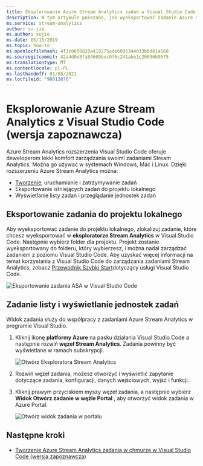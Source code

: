 ```yaml
---
title: Eksplorowanie Azure Stream Analytics zadań w Visual Studio Code
description: W tym artykule pokazano, jak wyeksportować zadanie Azure Stream Analytics do projektu lokalnego, wyświetlić listę zadań i wyświetlić jednostki zadań.
ms.service: stream-analytics
author: su-jie
ms.author: sujie
ms.date: 05/15/2019
ms.topic: how-to
ms.openlocfilehash: 4f1c0650820a419275ade6095344033b6d81a568
ms.sourcegitcommit: 42a4d0e8fa84609bec0f6c241abe1c20036b9575
ms.translationtype: MT
ms.contentlocale: pl-PL
ms.lasthandoff: 01/08/2021
ms.locfileid: "98013876"
---
```

# <a name="explore-azure-stream-analytics-with-visual-studio-code-preview"></a>Eksplorowanie Azure Stream Analytics z Visual Studio Code (wersja zapoznawcza)

Azure Stream Analytics rozszerzenia Visual Studio Code oferuje deweloperom lekki komfort zarządzania swoimi zadaniami Stream Analytics. Można go używać w systemach Windows, Mac i Linux. Dzięki rozszerzeniu Azure Stream Analytics można:

- [Tworzenie](quick-create-visual-studio-code.md), uruchamianie i zatrzymywanie zadań
- Eksportowanie istniejących zadań do projektu lokalnego
- Wyświetlanie listy zadań i przeglądanie jednostek zadań

## <a name="export-a-job-to-a-local-project"></a>Eksportowanie zadania do projektu lokalnego

Aby wyeksportować zadanie do projektu lokalnego, zlokalizuj zadanie, które chcesz wyeksportować w **eksploratorze Stream Analytics** w Visual Studio Code. Następnie wybierz folder dla projektu. Projekt zostanie wyeksportowany do folderu, który wybierzesz, i można nadal zarządzać zadaniem z poziomu Visual Studio Code. Aby uzyskać więcej informacji na temat korzystania z Visual Studio Code do zarządzania zadaniami Stream Analytics, zobacz [Przewodnik Szybki Start](quick-create-visual-studio-code.md)dotyczący usługi Visual Studio Code.

![Eksportowanie zadania ASA w Visual Studio Code](./media/vscode-explore-jobs/export-job.png)

## <a name="list-job-and-view-job-entities"></a>Zadanie listy i wyświetlanie jednostek zadań

Widok zadania służy do współpracy z zadaniami Azure Stream Analytics w programie Visual Studio.


1. Kliknij ikonę **platformy Azure** na pasku działania Visual Studio Code a następnie rozwiń **węzeł Stream Analytics**. Zadania powinny być wyświetlane w ramach subskrypcji.

   ![Otwórz Eksploratora Stream Analytics](./media/vscode-explore-jobs/open-explorer.png)

2. Rozwiń węzeł zadania, możesz otworzyć i wyświetlić zapytanie dotyczące zadania, konfiguracji, danych wejściowych, wyjść i funkcji. 

3. Kliknij prawym przyciskiem myszy węzeł zadania, a następnie wybierz **Widok Otwórz zadanie w węźle Portal** , aby otworzyć widok zadania w Azure Portal.

   ![Otwórz widok zadania w portalu](./media/vscode-explore-jobs/open-job-view.png)

## <a name="next-steps"></a>Następne kroki

* [Tworzenie Azure Stream Analytics zadania w chmurze w Visual Studio Code (wersja zapoznawcza)](quick-create-visual-studio-code.md)
